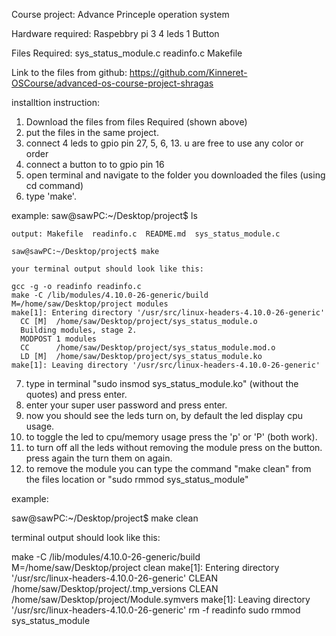 Course project: Advance Princeple operation system

Hardware required:
  Raspebbry pi 3
  4 leds
  1 Button

Files Required:
  sys_status_module.c
  readinfo.c
  Makefile

Link to the files from github: https://github.com/Kinneret-OSCourse/advanced-os-course-project-shragas

installtion instruction:
  1. Download the files from files Required (shown above)
  2. put the files in the same project.
  3. connect 4 leds to gpio pin 27, 5, 6, 13. u are free to use any color or order
  4. connect a button to to gpio pin 16  
  5. open terminal and navigate to the folder you downloaded the files (using cd command)
  6. type 'make'.

  example:
    saw@sawPC:~/Desktop/project$ ls

    output: Makefile  readinfo.c  README.md  sys_status_module.c

    saw@sawPC:~/Desktop/project$ make

    your terminal output should look like this:

    gcc -g -o readinfo readinfo.c
    make -C /lib/modules/4.10.0-26-generic/build M=/home/saw/Desktop/project modules
    make[1]: Entering directory '/usr/src/linux-headers-4.10.0-26-generic'
      CC [M]  /home/saw/Desktop/project/sys_status_module.o
      Building modules, stage 2.
      MODPOST 1 modules
      CC      /home/saw/Desktop/project/sys_status_module.mod.o
      LD [M]  /home/saw/Desktop/project/sys_status_module.ko
    make[1]: Leaving directory '/usr/src/linux-headers-4.10.0-26-generic'

  7. type in terminal "sudo insmod sys_status_module.ko" (without the quotes) and press enter.
  8. enter your super user password and press enter.
  9. now you should see the leds turn on, by default the led display cpu usage.
  10. to toggle the led to cpu/memory usage press the 'p' or 'P' (both work).
  11. to turn off all the leds without removing the module press on the button. press again the turn them on again.
  12. to remove the module you can type the command "make clean" from the files location or "sudo rmmod sys_status_module"

   example:

   saw@sawPC:~/Desktop/project$ make clean

   terminal output should look like this:

   make -C /lib/modules/4.10.0-26-generic/build M=/home/saw/Desktop/project clean
   make[1]: Entering directory '/usr/src/linux-headers-4.10.0-26-generic'
    CLEAN   /home/saw/Desktop/project/.tmp_versions
    CLEAN   /home/saw/Desktop/project/Module.symvers
   make[1]: Leaving directory '/usr/src/linux-headers-4.10.0-26-generic'
   rm -f readinfo
   sudo rmmod sys_status_module
